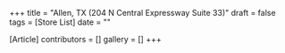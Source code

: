 +++
title = "Allen, TX (204 N Central Expressway Suite 33)"
draft = false
tags = [Store List]
date = ""

[Article]
contributors = []
gallery = []
+++